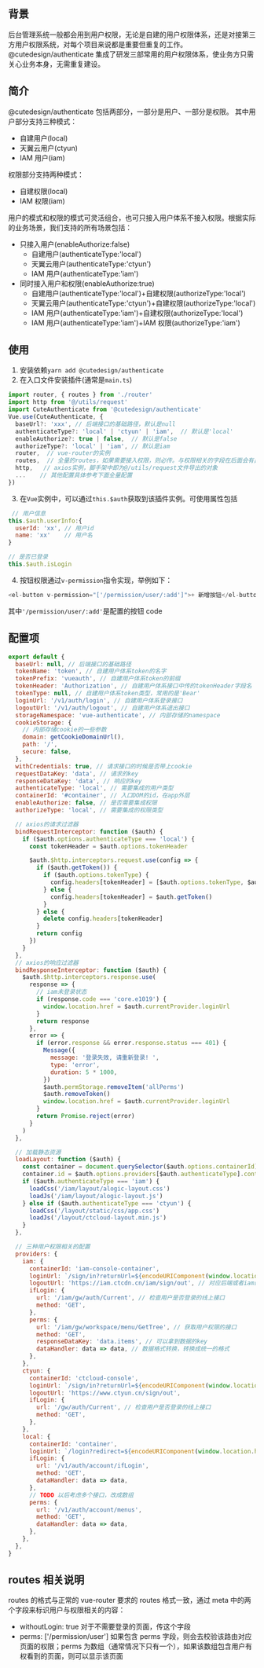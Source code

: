 ## 背景

后台管理系统一般都会用到用户权限，无论是自建的用户权限体系，还是对接第三方用户权限系统，对每个项目来说都是重要但重复的工作。 @cutedesign/authenticate 集成了研发三部常用的用户权限体系，使业务方只需关心业务本身，无需重复建设。

## 简介

@cutedesign/authenticate 包括两部分，一部分是用户、一部分是权限。
其中用户部分支持三种模式：

- 自建用户(local)
- 天翼云用户(ctyun)
- IAM 用户(iam)

权限部分支持两种模式：

- 自建权限(local)
- IAM 权限(iam)

用户的模式和权限的模式可灵活组合，也可只接入用户体系不接入权限。根据实际的业务场景，我们支持的所有场景包括：

- 只接入用户(enableAuthorize:false)
  - 自建用户(authenticateType:'local')
  - 天翼云用户(authenticateType:'ctyun')
  - IAM 用户(authenticateType:'iam')
- 同时接入用户和权限(enableAuthorize:true)
  - 自建用户(authenticateType:'local')+自建权限(authorizeType:'local')
  - 天翼云用户(authenticateType:'ctyun')+自建权限(authorizeType:'local')
  - IAM 用户(authenticateType:'iam')+自建权限(authorizeType:'local')
  - IAM 用户(authenticateType:'iam')+IAM 权限(authorizeType:'iam')

## 使用

1. 安装依赖`yarn add @cutedesign/authenticate`
2. 在入口文件安装插件(通常是`main.ts`)

```javascript
import router, { routes } from './router'
import http from '@/utils/request'
import CuteAuthenticate from '@cutedesign/authenticate'
Vue.use(CuteAuthenticate, {
  baseUrl?: 'xxx', // 后端接口的基础路径，默认是null
  authenticateType?: 'local' | 'ctyun' | 'iam',  // 默认是'local'
  enableAuthorize?: true | false,  // 默认是false
  authorizeType?: 'local' | 'iam', // 默认是iam
  router,  // vue-router的实例
  routes,  // 全量的routes，如果需要接入权限，则必传。与权限相关的字段在后面会有具体说明
  http,   // axios实例，脚手架中即为@/utils/request文件导出的对象
  ...    // 其他配置具体参考下面全量配置
})
```

3. 在`Vue`实例中，可以通过`this.$auth`获取到该插件实例。可使用属性包括

```javascript
 // 用户信息
this.$auth.userInfo:{
  userId: 'xx', // 用户id
  name: 'xx'    // 用户名
}

// 是否已登录
this.$auth.isLogin
```

4. 按钮权限通过`v-permission`指令实现，举例如下：

```javascript
<el-button v-permission="['/permission/user/:add']">+ 新增按钮</el-button>
```

其中`'/permission/user/:add'`是配置的按钮 code

## 配置项

```javascript
export default {
  baseUrl: null, // 后端接口的基础路径
  tokenName: 'token', // 自建用户体系token的名字
  tokenPrefix: 'vueauth', // 自建用户体系token的前缀
  tokenHeader: 'Authorization', // 自建用户体系接口中传的tokenHeader字段名
  tokenType: null, // 自建用户体系token类型，常用的是'Bear'
  loginUrl: '/v1/auth/login', // 自建用户体系登录接口
  logoutUrl: '/v1/auth/logout', // 自建用户体系退出接口
  storageNamespace: 'vue-authenticate', // 内部存储的namespace
  cookieStorage: {
    // 内部存储cookie的一些参数
    domain: getCookieDomainUrl(),
    path: '/',
    secure: false,
  },
  withCredentials: true, // 请求接口的时候是否带上cookie
  requestDataKey: 'data', // 请求的key
  responseDataKey: 'data', // 响应的key
  authenticateType: 'local', // 需要集成的用户类型
  containerId: '#container', // 入口DOM的id，在app外层
  enableAuthorize: false, // 是否需要集成权限
  authorizeType: 'local', // 需要集成的权限类型

  // axios的请求过滤器
  bindRequestInterceptor: function ($auth) {
    if ($auth.options.authenticateType === 'local') {
      const tokenHeader = $auth.options.tokenHeader

      $auth.$http.interceptors.request.use(config => {
        if ($auth.getToken()) {
          if ($auth.options.tokenType) {
            config.headers[tokenHeader] = [$auth.options.tokenType, $auth.getToken()].join(' ')
          } else {
            config.headers[tokenHeader] = $auth.getToken()
          }
        } else {
          delete config.headers[tokenHeader]
        }
        return config
      })
    }
  },
  // axios的响应过滤器
  bindResponseInterceptor: function ($auth) {
    $auth.$http.interceptors.response.use(
      response => {
        // iam未登录状态
        if (response.code === 'core.e1019') {
          window.location.href = $auth.currentProvider.loginUrl
        }
        return response
      },
      error => {
        if (error.response && error.response.status === 401) {
          Message({
            message: '登录失效, 请重新登录! ',
            type: 'error',
            duration: 5 * 1000,
          })
          $auth.permStorage.removeItem('allPerms')
          $auth.removeToken()
          window.location.href = $auth.currentProvider.loginUrl
        }
        return Promise.reject(error)
      }
    )
  },

  // 加载静态资源
  loadLayout: function ($auth) {
    const container = document.querySelector($auth.options.containerId)
    container.id = $auth.options.providers[$auth.authenticateType].containerId
    if ($auth.authenticateType === 'iam') {
      loadCss('/iam/layout/alogic-layout.css')
      loadJs('/iam/layout/alogic-layout.js')
    } else if ($auth.authenticateType === 'ctyun') {
      loadCss('/layout/static/css/app.css')
      loadJs('/layout/ctcloud-layout.min.js')
    }
  },

  // 三种用户权限相关的配置
  providers: {
    iam: {
      containerId: 'iam-console-container',
      loginUrl: `/sign/in?returnUrl=${encodeURIComponent(window.location.href)}`, // 对应后端的登录地址
      logoutUrl: 'https://iam.ctcdn.cn/iam/sign/out', // 对应后端或者iam的退出地址
      ifLogin: {
        url: '/iam/gw/auth/Current', // 检查用户是否登录的线上接口
        method: 'GET',
      },
      perms: {
        url: '/iam/gw/workspace/menu/GetTree', // 获取用户权限的接口
        method: 'GET',
        responseDataKey: 'data.items', // 可以拿到数据的key
        dataHandler: data => data, // 数据格式转换，转换成统一的格式
      },
    },
    ctyun: {
      containerId: 'ctcloud-console',
      loginUrl: `/sign/in?returnUrl=${encodeURIComponent(window.location.href)}`,
      logoutUrl: 'https://www.ctyun.cn/sign/out',
      ifLogin: {
        url: '/gw/auth/Current', // 检查用户是否登录的线上接口
        method: 'GET',
      },
    },
    local: {
      containerId: 'container',
      loginUrl: `/login?redirect=${encodeURIComponent(window.location.href)}`,
      ifLogin: {
        url: '/v1/auth/account/ifLogin',
        method: 'GET',
        dataHandler: data => data,
      },
      // TODO 以后考虑多个接口，改成数组
      perms: {
        url: '/v1/auth/account/menus',
        method: 'GET',
        dataHandler: data => data,
      },
    },
  },
}
```

## routes 相关说明

routes 的格式与正常的 vue-router 要求的 routes 格式一致，通过 meta 中的两个字段来标识用户与权限相关的内容：

- withoutLogin: true 对于不需要登录的页面，传这个字段
- perms: ['/permission/user'] 如果包含 perms 字段，则会去校验该路由对应页面的权限；perms 为数组（通常情况下只有一个），如果该数组包含用户有权看到的页面，则可以显示该页面
